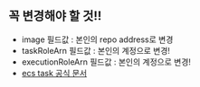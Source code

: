 ## 꼭 변경해야 할 것!!
- image 필드값 : 본인의 repo address로 변경
- taskRoleArn 필드값 : 본인의 계정으로 변경!
- executionRoleArn 필드값 :  본인의 계정으로 변경!
- [ecs task 공식 문서](https://docs.aws.amazon.com/ko_kr/AmazonECS/latest/developerguide/example_task_definitions.html)